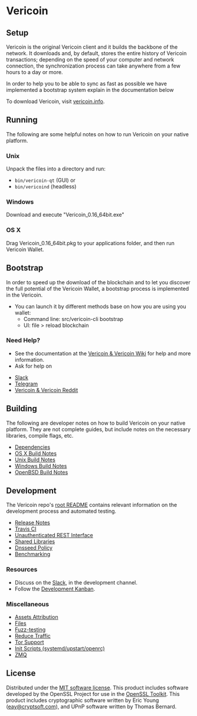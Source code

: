 Vericoin
=============

Setup
---------------------
Vericoin is the original Vericoin client and it builds the backbone of the network. It downloads and, by default, stores the entire history of Vericoin transactions; depending on the speed of your computer and network connection, the synchronization process can take anywhere from a few hours to a day or more.

In order to help you to be able to sync as fast as possible we have implemented a bootstrap system explain in the documentation below

To download Vericoin, visit [vericoin.info](https://vericoin.info/vericoin-digital-reserve/).

Running
---------------------
The following are some helpful notes on how to run Vericoin on your native platform.

### Unix

Unpack the files into a directory and run:

- `bin/vericoin-qt` (GUI) or
- `bin/vericoind` (headless)

### Windows

Download and execute "Vericoin_0.16_64bit.exe"

### OS X

Drag Vericoin_0.16_64bit.pkg to your applications folder, and then run Vericoin Wallet.

Bootstrap
---------------------
In order to speed up the download of the blockchain and to let you discover the full potential of the Vericoin Wallet, a bootstrap process is implemented in the Vericoin.

* You can launch it by different methods base on how you are using you wallet:
  - Command line: src/vericoin-cli bootstrap
  - UI: file > reload blockchain


### Need Help?

* See the documentation at the [Vericoin & Vericoin Wiki](https://wiki.vericoin.info/)
for help and more information.
* Ask for help on
 - [Slack](https://slack.vericoin.info)
 - [Telegram](https://t.me/vericoinandvericoin)
 - [Vericoin & Vericoin Reddit](https://www.reddit.com/r/vericoin)

Building
---------------------
The following are developer notes on how to build Vericoin on your native platform. They are not complete guides, but include notes on the necessary libraries, compile flags, etc.

- [Dependencies](dependencies.md)
- [OS X Build Notes](build-osx.md)
- [Unix Build Notes](build-unix.md)
- [Windows Build Notes](build-windows.md)
- [OpenBSD Build Notes](build-openbsd.md)

Development
---------------------
The Vericoin repo's [root README](/README.md) contains relevant information on the development process and automated testing.

- [Release Notes](release-notes.md)
- [Travis CI](travis-ci.md)
- [Unauthenticated REST Interface](REST-interface.md)
- [Shared Libraries](shared-libraries.md)
- [Dnsseed Policy](dnsseed-policy.md)
- [Benchmarking](benchmarking.md)

### Resources
* Discuss on the [Slack](https://slack.vericoin.info), in the development channel.
* Follow the [Development Kanban](https://trello.com/b/Fna9ydfw/vericonomy).

### Miscellaneous
- [Assets Attribution](assets-attribution.md)
- [Files](files.md)
- [Fuzz-testing](fuzzing.md)
- [Reduce Traffic](reduce-traffic.md)
- [Tor Support](tor.md)
- [Init Scripts (systemd/upstart/openrc)](init.md)
- [ZMQ](zmq.md)

License
---------------------
Distributed under the [MIT software license](/COPYING).
This product includes software developed by the OpenSSL Project for use in the [OpenSSL Toolkit](https://www.openssl.org/). This product includes
cryptographic software written by Eric Young ([eay@cryptsoft.com](mailto:eay@cryptsoft.com)), and UPnP software written by Thomas Bernard.
